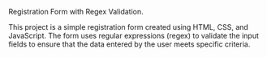 Registration Form with Regex Validation.

This project is a simple registration form created using HTML, CSS, and JavaScript. The form uses regular expressions (regex) to validate the input fields to ensure that the data entered by the user meets specific criteria.
